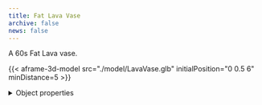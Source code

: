 ```yaml
---
title: Fat Lava Vase
archive: false
news: false
---
```


A 60s Fat Lava vase.

{{< aframe-3d-model src="./model/LavaVase.glb" initialPosition="0 0.5 6" minDistance=5  >}}

<details>
  <summary>Object properties</summary>

  |                                   |                  |
  | --------------------------------- | ---------------- |
  | Material                          |         Ceramics |
  | Design                            |          Unknown |
  | Manufacturer                      |          Unknown |
  | Period of creation                |            1960s |
  | Dimensions (height, width, depth) | 28cm, 23cm, 23cm |

</details>
